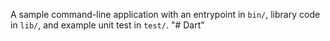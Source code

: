 A sample command-line application with an entrypoint in `bin/`, library code
in `lib/`, and example unit test in `test/`.
"# Dart" 

